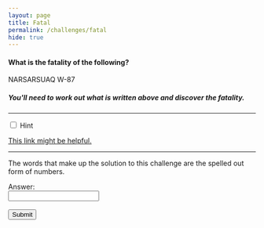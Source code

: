 ```yaml
---
layout: page
title: Fatal
permalink: /challenges/fatal
hide: true
---
```


#### What is the fatality of the following?

NARSARSUAQ W-87

##### You'll need to work out what is written above and discover the fatality.

<!-- Answer - ONE_SIX_ONE -->

---

<div class="wrap-collapsible">
  <input id="collapsible" class="toggle" type="checkbox">
  <label for="collapsible" class="lbl-toggle">Hint</label>
  <div class="collapsible-content">
    <div class="content-inner">
      <p>
        <a href="https://outrider.org/nuclear-weapons/interactive/bomb-blast/">This link might be helpful.</a>
      </p>
    </div>
  </div>
</div>

---
The words that make up the solution to this challenge are the spelled out form
of numbers.

<form>
    <label for="answer">Answer:</label><br>
    <input type="text" id="submission" name="submission"><br><br>
    <input type="submit" value="Submit" onclick="javascript:checkAnswer('fatal', document.getElementById('submission').value)">
</form>